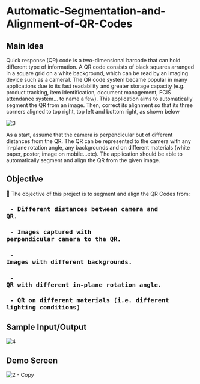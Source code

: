 # Automatic-Segmentation-and-Alignment-of-QR-Codes

<h2 align="left">Main Idea</h2>

Quick response (QR) code is a two-dimensional barcode that can hold different type of information. A QR code consists of black squares arranged in a square grid on a white background, which can be read by an imaging device such as a camera1. The QR code system became popular in many applications due to its fast readability and greater storage capacity (e.g. product tracking, item identification, document management, FCIS attendance system… to name a few).
This application aims to automatically segment the QR from an image. Then, correct its alignment so that its three corners aligned to top right, top left and bottom right, as shown below

![3](https://user-images.githubusercontent.com/48572908/147704377-cd5b6fdb-7c93-479a-9393-736428ae854f.png)


As a start, assume that the camera is perpendicular but of different distances from the QR. The QR can be represented to the camera with any in-plane rotation angle, any backgrounds and on different materials (white paper, poster, image on mobile…etc). The application should be able to automatically segment and align the QR from the given image.

<h2 align="left">Objective</h2>

 The objective of this project is to segment and align the QR Codes from:
     <h3 align="left"><pre>   - Different distances between camera and QR. </pre></h3>
     <h3 align="left"><pre>   - Images captured with perpendicular camera to the QR.</pre></h3>
     <h3 align="left"><pre>   - Images with different backgrounds.</pre></h3>
     <h3 align="left"><pre>   - QR with different in-plane rotation angle.</pre></h3>
     <h3 align="left"><pre>   - QR on different materials (i.e. different lighting conditions)</pre></h4>
     
<h2 align="left">Sample Input/Output</h2>

![4](https://user-images.githubusercontent.com/48572908/147703286-a38dfda7-3aef-425c-9620-2e789f73c4ef.png)

<h2 align="left">Demo Screen</h2>

![2 - Copy](https://user-images.githubusercontent.com/48572908/147703891-4c1cb0e3-b354-4e96-82c1-f27a55ab4b60.png)







